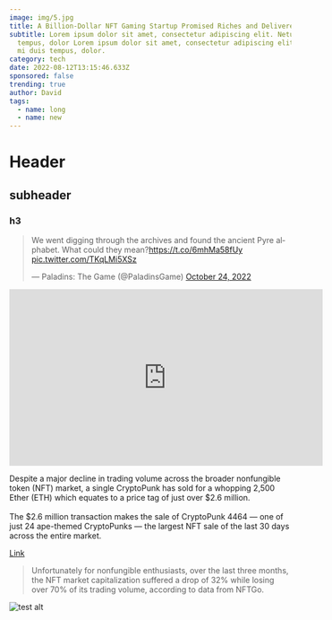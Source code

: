 ```yaml
---
image: img/5.jpg
title: A Billion-Dollar NFT Gaming Startup Promised Riches and Delivered Disaster
subtitle: Lorem ipsum dolor sit amet, consectetur adipiscing elit. Netus mi duis
  tempus, dolor Lorem ipsum dolor sit amet, consectetur adipiscing elit. Netus
  mi duis tempus, dolor.
category: tech
date: 2022-08-12T13:15:46.633Z
sponsored: false
trending: true
author: David
tags:
  - name: long
  - name: new
---
```

# Header

## subheader

### h3

<blockquote class="twitter-tweet"><p lang="en" dir="ltr">We went digging through the archives and found the ancient Pyre alphabet. What could they mean?<a href="https://t.co/6mhMa58fUy">https://t.co/6mhMa58fUy</a> <a href="https://t.co/TKqLMi5XSz">pic.twitter.com/TKqLMi5XSz</a></p>&mdash; Paladins: The Game (@PaladinsGame) <a href="https://twitter.com/PaladinsGame/status/1584575476202278912?ref_src=twsrc%5Etfw">October 24, 2022</a></blockquote>

<iframe width="560" height="315" src="https://www.youtube.com/embed/DUtg5DWu21Y" title="YouTube video player" frameborder="0" allow="accelerometer; autoplay; clipboard-write; encrypted-media; gyroscope; picture-in-picture" allowfullscreen></iframe>

Despite a major decline in trading volume across the broader nonfungible token (NFT) market, a single CryptoPunk has sold for a whopping 2,500 Ether (ETH) which equates to a price tag of just over $2.6 million.\
\
The $2.6 million transaction makes the sale of CryptoPunk 4464 — one of just 24 ape-themed CryptoPunks — the largest NFT sale of the last 30 days across the entire market.

[Link](google.com)

> Unfortunately for nonfungible enthusiasts, over the last three months, the NFT market capitalization suffered a drop of 32% while losing over 70% of its trading volume, according to data from NFTGo.

![test alt](img/4.jpg "test title")